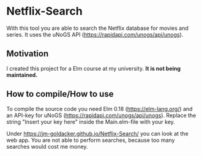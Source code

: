 # Netflix-Search

With this tool you are able to search the Netflix database for movies and series.
It uses the uNoGS API (https://rapidapi.com/unogs/api/unogs). 

## Motivation

I created this project for a Elm course at my university. <b> It is not being maintained.</b>

## How to compile/How to use

To compile the source code you need Elm 0.18 (https://elm-lang.org/) and an API-key for uNoGS (https://rapidapi.com/unogs/api/unogs). Replace the string "Insert your key here" inside the Main.elm-file with your key.

Under https://jm-goldacker.github.io/Netflix-Search/ you can look at the web app. You are not able to perform searches, because too many searches would cost me money.  
